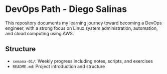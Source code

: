 # DevOps Path - Diego Salinas

This repository documents my learning journey toward becoming a DevOps engineer, with a strong focus on Linux system administration, automation, and cloud computing using AWS.

## Structure

- `semana-01/`: Weekly progress including notes, scripts, and exercises
- `README.md`: Project introduction and structure
